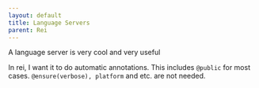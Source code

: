 ```yaml
---
layout: default
title: Language Servers
parent: Rei
---
```


A language server is very cool and very useful

In rei, I want it to do automatic annotations. This includes `@public` for most cases. `@ensure(verbose), platform` and etc. are not needed.
